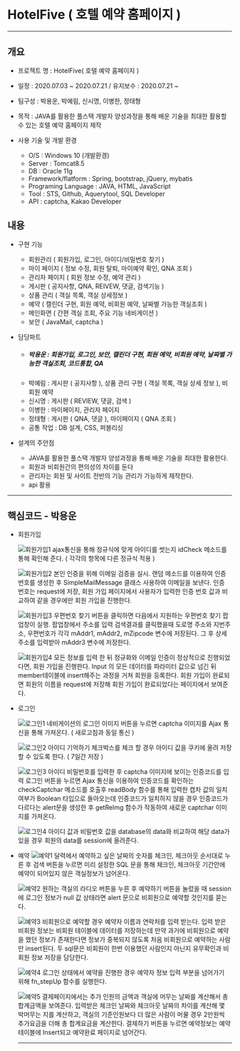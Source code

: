 # HotelFive ( 호텔 예약 홈페이지 ) 
-----------
## 개요
+ 프로젝트 명 : HotelFive( 호텔 예약 홈페이지 )

+ 일정 : 2020.07.03 ~ 2020.07.21 / 유지보수 : 2020.07.21 ~

+ 팀구성 : 박용운, 박예림, 신시명, 이병한, 정태형 

+ 목적 : JAVA를 활용한 풀스택 개발자 양성과정을 통해 배운 기술을 최대한 활용할 수 있는 호텔 예약 홈페이지 제작

+ 사용 기술 및 개발 환경

  - O/S : Windows 10 (개발환경)
  - Server : Tomcat8.5
  - DB : Oracle 11g
  - Framework/flatform : Spring, bootstrap, jQuery, mybatis
  - Programing Language : JAVA, HTML, JavaScript
  - Tool : STS, Github, Aquerytool, SQL Developer
  - API : captcha, Kakao Developer
  
## 내용 

+ 구현 기능 
 
  - 회원관리 ( 회원가입, 로그인, 아이디/비밀번호 찾기 )
  - 마이 페이지 ( 정보 수정, 회원 탈퇴, 마이예약 확인, QNA 조회 )
  - 관리자 페이지 ( 회원 정보 수정, 예약 관리 )
  - 게시판 ( 공지사항, QNA, REIVEW, 댓글, 검색기능 ) 
  - 상품 관리 ( 객실 목록, 객실 상세정보 )
  - 예약 ( 캘린더 구현, 회원 예약, 비회원 예약, 날짜별 가능한 객실조회 )
  - 메인화면 ( 간편 객실 조회, 주요 기능 네비게이션 ) 
  - 보안 ( JavaMail, captcha ) 
  
+ 담당파트 
  
  - <h5>박용운 : 회원가입, 로그인, 보안, 캘린더 구현, 회원 예약, 비회원 예약, 날짜별 가능한 객실조회, 코드통합, QA </h5>
  - 박예림 : 게시판 ( 공지사항 ), 상품 관리 구현 ( 객실 목록, 객실 상세 정보 ), 비회원 예약 
  - 신시명 : 게시판 ( REVIEW, 댓글, 검색 )
  - 이병한 : 마이페이지, 관리자 페이지
  - 정태형 : 게시판 ( QNA, 댓글 ), 마이페이지 ( QNA 조회 )
  - 공통 작업 : DB 설계, CSS, 퍼블리싱 
  
+ 설계의 주안점
   
  - JAVA를 활용한 풀스택 개발자 양성과정을 통해 배운 기술을 최대한 활용한다.
  - 회원과 비회원간의 편의성의 차이를 둔다
  - 관리자는 회원 및 사이트 전반의 기능 관리가 가능하게 제작한다.
  - api 활용 
   
-----------
## 핵심코드 - 박용운
+ 회원가입

   ![회원가입1](https://user-images.githubusercontent.com/67767127/105963025-d4340400-60c3-11eb-96fb-f76083812681.PNG)
   ajax통신을 통해 정규식에 맞게 아이디를 썻는지 idCheck 메소드를 통해 확인해 준다. ( 각각의 항목에 다른 정규식 적용 )
   
   ![회원가입2](https://user-images.githubusercontent.com/67767127/105963716-ad2a0200-60c4-11eb-85eb-4659ef50edfa.PNG)
   본인 인증을 위해 이메일 검증을 실시. 랜덤 메소드를 이용하여 인증 번호를 생성한 후 SimpleMailMessage 클래스 사용하여 이메일을 보낸다. 
   인증 번호는 request에 저장, 회원 가입 페이지에서 사용자가 입력한 인증 번호 값과 비교하여 같을 경우에만 회원 가입을 진행한다.
   
  ![회원가입3](https://user-images.githubusercontent.com/67767127/105966870-8c63ab80-60c8-11eb-835a-7f5204fbc66e.PNG)
   우편번호 찾기 버튼을 클릭하면 다음에서 지원하는 우편번호 찾기 팝업창이 실행. 팝업창에서 주소를 입력 검색결과를 클릭했을때 도로명 주소와 지번주소, 우편번호가 각각 mAddr1, mAddr2, mZipcode 변수에 저장된다. 그 후 상세주소를 입력받아 mAddr3 변수에 저장한다. 
   
  ![회원가입4](https://user-images.githubusercontent.com/67767127/105966878-8e2d6f00-60c8-11eb-96bb-4e1f5ac4fdac.PNG)
  모든 정보를 입력 한 뒤 정규화와 이메일 인증이 정상적으로 진행되었다면, 회원 가입을 진행한다.
  Input 의 모든 데이터를 파라미터 값으로 넘긴 뒤 member테이블에 insert해주는 과정을 거쳐 회원을 등록한다. 회원 가입이 완료되면 회원의 이름을 request에 저장해 회원 가입이 완료되었다는 페이지에서 보여준다.

+ 로그인

  ![로그인1](https://user-images.githubusercontent.com/67767127/105966890-8f5e9c00-60c8-11eb-9092-71bcc498e9ce.PNG)
  네비게이션의 로그인 이미지 버튼을 누르면 captcha 이미지를 Ajax 통신을 통해 가져온다. ( 새로고침과 동일 통신 ) 

  ![로그인2](https://user-images.githubusercontent.com/67767127/105966893-908fc900-60c8-11eb-862a-09f757595675.PNG)
  아이디 기억하기 체크박스를 체크 할 경우 아이디 값을 쿠키에 올려 저장 할 수 있도록 한다. ( 7일간 저장 )
  
  ![로그인3](https://user-images.githubusercontent.com/67767127/105966899-92598c80-60c8-11eb-9108-4851e93813d2.PNG)
  아이디 비밀번호를 입력한 후 captcha 이미지에 보이는 인증코드를 입력 로그인 버튼을 누르면 Ajax 통신을 이용하여 인증코드를 확인하는 checkCaptchar 메소드를 호출후 readBody 함수를 통해 입력한 캡차 값의 일치 여부가 Boolean 타입으로 돌아오는데 인증코드가 일치하지 않을 경우 인증코드가 다르다는 alert문을 생성한 후 getReImg 함수가 작동하여 새로운 captchar 이미지를 가져온다. 
  
  ![로그인4](https://user-images.githubusercontent.com/67767127/105971685-2548f580-60ce-11eb-9ccc-6b22eaf1437b.PNG)
  아이디 값과 비밀번호 값을 database의 data와 비교하여 해당 data가 있을 경우 회원의 data를 session에 올려준다. 

+ 예약 
  ![예약1](https://user-images.githubusercontent.com/67767127/105971270-ad7acb00-60cd-11eb-9a9d-5e5251d639d5.PNG)
  달력에서 예약하고 싶은 날짜의 숫자를 체크인, 체크아웃 순서대로 누른 후 검색 버튼을 누르면 미리 설정한 SQL 문을 통해 체크인, 체크아웃 기간안에 예약이 되어있지 않은 객실정보가 넘어온다. 
  
  ![예약2](https://user-images.githubusercontent.com/67767127/105971275-aeabf800-60cd-11eb-84c2-7965e13743f2.PNG)
  원하는 객실의 라디오 버튼을 누른 후 예약하기 버튼을 눌렀을 때 session에 로그인 정보가 null 값 상태라면 alert 문으로 비회원으로 예약할 것인지를 묻는다. 
  
  ![예약3](https://user-images.githubusercontent.com/67767127/105971277-af448e80-60cd-11eb-90fe-befb369b0af7.PNG)
  비회원으로 예약할 경우 예약자 이름과 연락처를 입력 받는다. 입력 받은 비회원 정보는 비회원 테이블에 데이터를 저장하는데 만약 과거에 비회원으로 예약을 했던 정보가 존재한다면 정보가 중복되지 않도록 처음 비회원으로 예약하는 사람만 insert된다. 두 sql문은 비회원이 한번 이용했던 사람인지 아닌지 유무확인과 비회원 정보 저장을 담당한다.  
  
  ![예약4](https://user-images.githubusercontent.com/67767127/105971280-afdd2500-60cd-11eb-87e0-8dddb85ddbb5.PNG)
  로그인 상태에서 예약을 진행한 경우 예약자 정보 입력 부분을 넘어가기 위해 fn_stepUp 함수를 실행한다. 
  
  ![예약5](https://user-images.githubusercontent.com/67767127/105971283-afdd2500-60cd-11eb-8e3a-6b288bb325cc.PNG)
  결제페이지에서는 추가 인원의 금액과 객실에 머무는 날짜를 계산해서 총 합계금액을 보여준다.
입력받은 체크인 날짜와 체크아웃 날짜의 차이를 계산해 몇 박머무는 지를 계산하고, 객실의 기준인원보다 더 많은 사람이 머물 경우 2만원씩 추가요금을 더해 총 합계요금을 계산한다.
결제하기 버튼을 누르면 예약정보는 예약 테이블에 Insert되고 예약완료 페이지로 넘어간다.

  -----------
